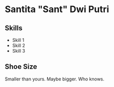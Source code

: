 Santita "Sant" Dwi Putri
===========================

Skills
---------------------------
* Skill 1
* Skill 2
* Skill 3

Shoe Size
---------------------------
Smaller than yours.
Maybe bigger.
Who knows.